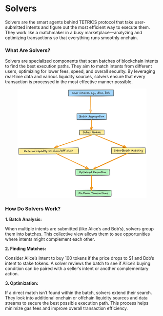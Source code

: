 # Solvers

Solvers are the smart agents behind TETRICS protocol that take user-submitted intents and figure out the most efficient way to execute them. They work like a matchmaker in a busy marketplace—analyzing and optimizing transactions so that everything runs smoothly onchain.

### **What Are Solvers?**

Solvers are specialized components that scan batches of blockchain intents to find the best execution paths. They aim to match intents from different users, optimizing for lower fees, speed, and overall security. By leveraging real‑time data and various liquidity sources, solvers ensure that every transaction is processed in the most effective manner possible.

<figure><img src="../../.gitbook/assets/image (1).png" alt=""><figcaption></figcaption></figure>

### **How Do Solvers Work?**

**1. Batch Analysis:**

When multiple intents are submitted (like Alice’s and Bob’s), solvers group them into batches. This collective view allows them to see opportunities where intents might complement each other.

**2. Finding Matches:**

Consider Alice’s intent to buy 100 tokens if the price drops to $1 and Bob’s intent to stake tokens. A solver reviews the batch to see if Alice’s buying condition can be paired with a seller’s intent or another complementary action.&#x20;

**3. Optimization:**

If a direct match isn’t found within the batch, solvers extend their search. They look into additional onchain or offchain liquidity sources and data streams to secure the best possible execution path. This process helps minimize gas fees and improve overall transaction efficiency.

